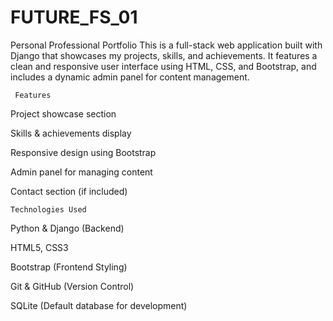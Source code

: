 # FUTURE_FS_01
Personal Professional Portfolio
This is a full-stack web application built with Django that showcases my projects, skills, and achievements. It features a clean and responsive user interface using HTML, CSS, and Bootstrap, and includes a dynamic admin panel for content management.

     Features
 Project showcase section

Skills & achievements display

Responsive design using Bootstrap

 Admin panel for managing content

 Contact section (if included)

    Technologies Used
Python & Django (Backend)

HTML5, CSS3

Bootstrap (Frontend Styling)

Git & GitHub (Version Control)

SQLite (Default database for development)